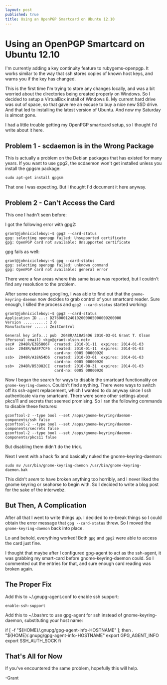 ```yaml
---
layout: post
published: true
title: Using an OpenPGP Smartcard on Ubuntu 12.10
---
```


Using an OpenPGP Smartcard on Ubuntu 12.10
==========================================

I'm currently adding a key continuity feature to rubygems-openpgp.  It
works similar to the way that ssh stores copies of known host keys,
and warns you if the key has changed.

This is the first time I'm trying to store any changes locally, and
was a bit worried about the directories being created properly on
Windows.  So I decided to setup a VirtualBox install of Windows 8.  My
current hard drive was out of space, so that gave me an excuse to buy
a nice new SSD drive.  And that led to installing the latest version
of Ubuntu.  And now my Saturday is almost gone.

I had a little trouble getting my OpenPGP smartcard setup, so I
thought I'd write about it here.

Problem 1 - scdaemon is in the Wrong Package
--------------------------------------------

This is actually a problem on the Debian packages that has existed for
many years.  If you want to use gpg2, the scdaemon won't get installed
unless you install the gpgsm package:

    sudo apt-get install gpgsm

That one I was expecting.  But I thought I'd document it here anyway.

Problem 2 - Can't Access the Card
---------------------------------

This one I hadn't seen before:

I got the following error with gpg2:

    grant@johnicicleboy:~$ gpg2 --card-status
    gpg: selecting openpgp failed: Unsupported certificate
    gpg: OpenPGP card not available: Unsupported certificate

gpg fails as well:

    grant@johnicicleboy:~$ gpg --card-status
    gpg: selecting openpgp failed: unknown command
    gpg: OpenPGP card not available: general error


There were a few areas where this same issue was reported, but I
couldn't find any resolution to the problem.

After some extensive googling, I was able to find out that the
`gnome-keyring-daemon` now decides to grab control of your smartcard
reader.  Sure enough, I killed the process and `gpg2 --card-status`
started working:

    grant@johnicicleboy:~$ gpg2 --card-status
    Application ID ...: D2760001240102000005000009200000
    Version ..........: 2.0
    Manufacturer .....: ZeitControl
    
    General key info..: pub  2048R/A18A54D6 2010-03-01 Grant T. Olson (Personal email) <kgo@grant-olson.net>
    sec#  2048R/E3B5806F  created: 2010-01-11  expires: 2014-01-03
    ssb>  2048R/6A8F7CF6  created: 2010-01-11  expires: 2014-01-03
                          card-no: 0005 00000920
    ssb>  2048R/A18A54D6  created: 2010-03-01  expires: 2014-01-03
                          card-no: 0005 00000920
    ssb>  2048R/D53982CE  created: 2010-08-31  expires: 2014-01-03
                          card-no: 0005 00000920

Now I began the search for ways to disable the smartcard functionality
on `gnome-keyring-daemon`.  Couldn't find anything.  There were ways
to switch off its ssh-agent replacement, which I wanted to do anyway
since I ssh authenticate via my smartcard.  There were some other
settings about pkcs11 and secrets that seemed promising.  So I ran the
following commands to disable these features:


    gconftool-2 --type bool --set /apps/gnome-keyring/daemon-components/ssh false
    gconftool-2 --type bool --set /apps/gnome-keyring/daemon-components/secrets false
    gconftool-2 --type bool --set /apps/gnome-keyring/daemon-components/pkcs11 false


But disabling them didn't do the trick.

Next I went with a hack fix and basically nuked the gnome-keyring-daemon:

    sudo mv /usr/bin/gnome-keyring-daemon /usr/bin/gnome-keyring-daemon.bak

This didn't *seem* to have broken anything too horribly, and I never
liked the gnome keyring or seahorse to begin with.  So I decided to write a blog post for the sake of the interwebz.

But Then, A Complication
------------------------

After all that I went to write things up.  I decided to re-break
things so I could obtain the error message that `gpg --card-status`
threw.  So I moved the `gnome-keyring-daemon` back into place.

Lo and behold, everything worked!  Both `gpg` and `gpg2` were able to
access the card just fine.

I thought that maybe after I configured gpg-agent to act as the
ssh-agent, it was grabbing my smart-card before gnome-keyring-daemon
could.  So I commented out the entries for that, and sure enough card
reading was broken again.

The Proper Fix
--------------

Add this to ~/.gnupg-agent.conf to enable ssh support:

    enable-ssh-support

Add this to ~/.bashrc to use gpg-agent for ssh instead of
gnome-keyring-daemon, substituting your host name:

if [ -f "${HOME}/.gnupg/gpg-agent-info-HOSTNAME" ]; then
           . "${HOME}/.gnupg/gpg-agent-info-HOSTNAME"
           export GPG_AGENT_INFO
           export SSH_AUTH_SOCK
         fi


That's All for Now
------------------

If you've encountered the same problem, hopefully this will help.

-Grant
